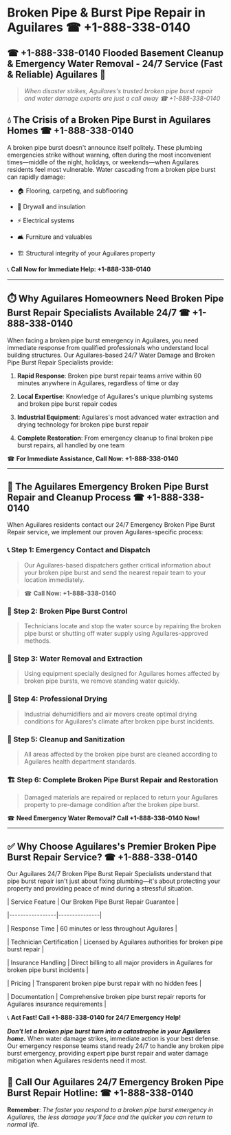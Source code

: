 # Broken Pipe & Burst Pipe Repair in Aguilares ☎ +1-888-338-0140  
## ☎ +1-888-338-0140 Flooded Basement Cleanup & Emergency Water Removal - 24/7 Service (Fast & Reliable) Aguilares 🚨  

> *When disaster strikes, Aguilares's trusted broken pipe burst repair and water damage experts are just a call away ☎ +1-888-338-0140*  

## 💧 The Crisis of a Broken Pipe Burst in Aguilares Homes ☎ +1-888-338-0140  

A broken pipe burst doesn't announce itself politely. These plumbing emergencies strike without warning, often during the most inconvenient times—middle of the night, holidays, or weekends—when Aguilares residents feel most vulnerable. Water cascading from a broken pipe burst can rapidly damage:  

* 🏠 Flooring, carpeting, and subflooring  
* 🧱 Drywall and insulation  
* ⚡ Electrical systems  
* 🛋️ Furniture and valuables  
* 🏗️ Structural integrity of your Aguilares property  

📞 **Call Now for Immediate Help: +1-888-338-0140**  

---  

## ⏱️ Why Aguilares Homeowners Need Broken Pipe Burst Repair Specialists Available 24/7 ☎ +1-888-338-0140  

When facing a broken pipe burst emergency in Aguilares, you need immediate response from qualified professionals who understand local building structures. Our Aguilares-based 24/7 Water Damage and Broken Pipe Burst Repair Specialists provide:  

1. **Rapid Response**: Broken pipe burst repair teams arrive within 60 minutes anywhere in Aguilares, regardless of time or day  
2. **Local Expertise**: Knowledge of Aguilares's unique plumbing systems and broken pipe burst repair codes  
3. **Industrial Equipment**: Aguilares's most advanced water extraction and drying technology for broken pipe burst repair  
4. **Complete Restoration**: From emergency cleanup to final broken pipe burst repairs, all handled by one team  

☎ **For Immediate Assistance, Call Now: +1-888-338-0140**  

---  

## 🔧 The Aguilares Emergency Broken Pipe Burst Repair and Cleanup Process ☎ +1-888-338-0140  

When Aguilares residents contact our 24/7 Emergency Broken Pipe Burst Repair service, we implement our proven Aguilares-specific process:  

### 📞 Step 1: Emergency Contact and Dispatch  
> Our Aguilares-based dispatchers gather critical information about your broken pipe burst and send the nearest repair team to your location immediately.  
> ☎ **Call Now: +1-888-338-0140**  

### 🚿 Step 2: Broken Pipe Burst Control  
> Technicians locate and stop the water source by repairing the broken pipe burst or shutting off water supply using Aguilares-approved methods.  

### 🌊 Step 3: Water Removal and Extraction  
> Using equipment specially designed for Aguilares homes affected by broken pipe bursts, we remove standing water quickly.  

### 💨 Step 4: Professional Drying  
> Industrial dehumidifiers and air movers create optimal drying conditions for Aguilares's climate after broken pipe burst incidents.  

### 🧼 Step 5: Cleanup and Sanitization  
> All areas affected by the broken pipe burst are cleaned according to Aguilares health department standards.  

### 🏗️ Step 6: Complete Broken Pipe Burst Repair and Restoration  
> Damaged materials are repaired or replaced to return your Aguilares property to pre-damage condition after the broken pipe burst.  

☎ **Need Emergency Water Removal? Call +1-888-338-0140 Now!**  

---  

## ✅ Why Choose Aguilares's Premier Broken Pipe Burst Repair Service? ☎ +1-888-338-0140  

Our Aguilares 24/7 Broken Pipe Burst Repair Specialists understand that pipe burst repair isn't just about fixing plumbing—it's about protecting your property and providing peace of mind during a stressful situation.  

| Service Feature | Our Broken Pipe Burst Repair Guarantee |  
|-----------------|---------------|  
| Response Time | 60 minutes or less throughout Aguilares |  
| Technician Certification | Licensed by Aguilares authorities for broken pipe burst repair |  
| Insurance Handling | Direct billing to all major providers in Aguilares for broken pipe burst incidents |  
| Pricing | Transparent broken pipe burst repair with no hidden fees |  
| Documentation | Comprehensive broken pipe burst repair reports for Aguilares insurance requirements |  

📞 **Act Fast! Call +1-888-338-0140 for 24/7 Emergency Help!**  

***Don't let a broken pipe burst turn into a catastrophe in your Aguilares home.*** When water damage strikes, immediate action is your best defense. Our emergency response teams stand ready 24/7 to handle any broken pipe burst emergency, providing expert pipe burst repair and water damage mitigation when Aguilares residents need it most.  

## 📱 Call Our Aguilares 24/7 Emergency Broken Pipe Burst Repair Hotline: ☎ +1-888-338-0140  

**Remember**: *The faster you respond to a broken pipe burst emergency in Aguilares, the less damage you'll face and the quicker you can return to normal life.*
